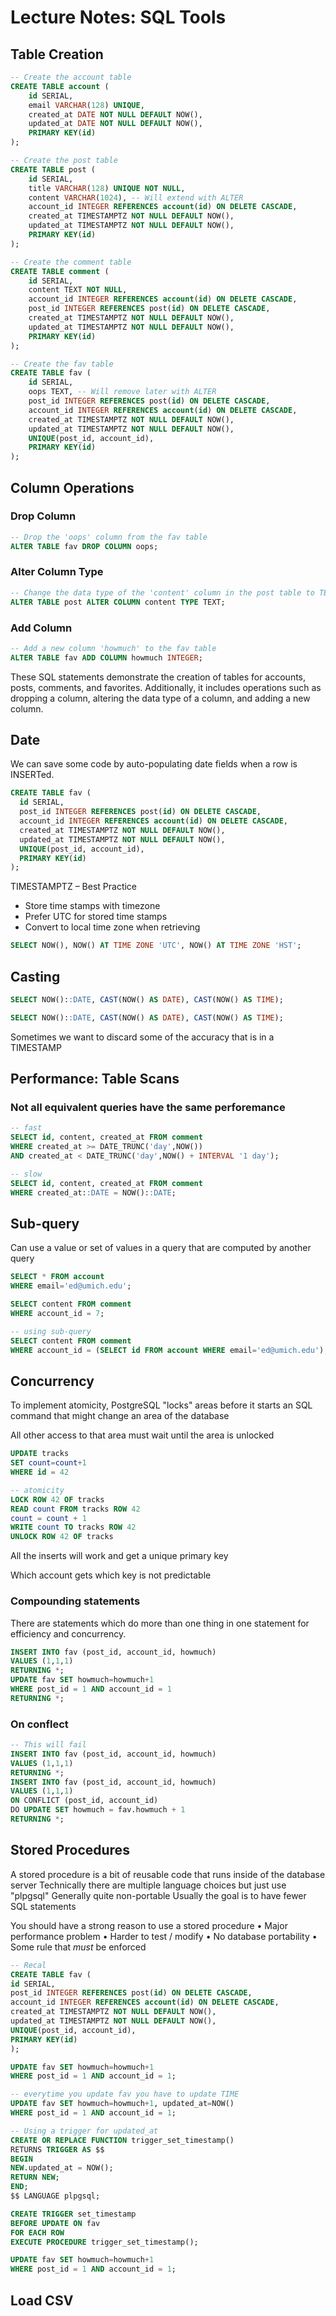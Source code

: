 
# Lecture Notes: SQL Tools

## Table Creation

```sql
-- Create the account table
CREATE TABLE account (
    id SERIAL,
    email VARCHAR(128) UNIQUE,
    created_at DATE NOT NULL DEFAULT NOW(),
    updated_at DATE NOT NULL DEFAULT NOW(),
    PRIMARY KEY(id)
);

-- Create the post table
CREATE TABLE post (
    id SERIAL,
    title VARCHAR(128) UNIQUE NOT NULL,
    content VARCHAR(1024), -- Will extend with ALTER
    account_id INTEGER REFERENCES account(id) ON DELETE CASCADE,
    created_at TIMESTAMPTZ NOT NULL DEFAULT NOW(),
    updated_at TIMESTAMPTZ NOT NULL DEFAULT NOW(),
    PRIMARY KEY(id)
);

-- Create the comment table
CREATE TABLE comment (
    id SERIAL,
    content TEXT NOT NULL,
    account_id INTEGER REFERENCES account(id) ON DELETE CASCADE,
    post_id INTEGER REFERENCES post(id) ON DELETE CASCADE,
    created_at TIMESTAMPTZ NOT NULL DEFAULT NOW(),
    updated_at TIMESTAMPTZ NOT NULL DEFAULT NOW(),
    PRIMARY KEY(id)
);

-- Create the fav table
CREATE TABLE fav (
    id SERIAL,
    oops TEXT, -- Will remove later with ALTER
    post_id INTEGER REFERENCES post(id) ON DELETE CASCADE,
    account_id INTEGER REFERENCES account(id) ON DELETE CASCADE,
    created_at TIMESTAMPTZ NOT NULL DEFAULT NOW(),
    updated_at TIMESTAMPTZ NOT NULL DEFAULT NOW(),
    UNIQUE(post_id, account_id),
    PRIMARY KEY(id)
);
```

## Column Operations

### Drop Column

```sql
-- Drop the 'oops' column from the fav table
ALTER TABLE fav DROP COLUMN oops;
```

### Alter Column Type

```sql
-- Change the data type of the 'content' column in the post table to TEXT
ALTER TABLE post ALTER COLUMN content TYPE TEXT;
```

### Add Column

```sql
-- Add a new column 'howmuch' to the fav table
ALTER TABLE fav ADD COLUMN howmuch INTEGER;
```

These SQL statements demonstrate the creation of tables for accounts, posts, comments, and favorites. Additionally, it includes operations such as dropping a column, altering the data type of a column, and adding a new column.

## Date

We can save some code by auto-populating date fields when a row is INSERTed.

```sql
CREATE TABLE fav (
  id SERIAL,
  post_id INTEGER REFERENCES post(id) ON DELETE CASCADE,
  account_id INTEGER REFERENCES account(id) ON DELETE CASCADE,
  created_at TIMESTAMPTZ NOT NULL DEFAULT NOW(),
  updated_at TIMESTAMPTZ NOT NULL DEFAULT NOW(),
  UNIQUE(post_id, account_id),
  PRIMARY KEY(id)
);
```

TIMESTAMPTZ – Best Practice
- Store time stamps with timezone
- Prefer UTC for stored time stamps
- Convert to local time zone when retrieving

```sql
SELECT NOW(), NOW() AT TIME ZONE 'UTC', NOW() AT TIME ZONE 'HST';
```

## Casting

```sql
SELECT NOW()::DATE, CAST(NOW() AS DATE), CAST(NOW() AS TIME);

SELECT NOW()::DATE, CAST(NOW() AS DATE), CAST(NOW() AS TIME);
```

Sometimes we want to discard some of the accuracy that is in a TIMESTAMP

## Performance: Table Scans

### Not all equivalent queries have the same perforemance

```sql
-- fast
SELECT id, content, created_at FROM comment
WHERE created_at >= DATE_TRUNC('day',NOW())
AND created_at < DATE_TRUNC('day',NOW() + INTERVAL '1 day');

-- slow
SELECT id, content, created_at FROM comment
WHERE created_at::DATE = NOW()::DATE;
```

## Sub-query

Can use a value or set of values in a query that are computed by another query

```sql
SELECT * FROM account
WHERE email='ed@umich.edu';

SELECT content FROM comment
WHERE account_id = 7;

-- using sub-query
SELECT content FROM comment
WHERE account_id = (SELECT id FROM account WHERE email='ed@umich.edu');
```

## Concurrency

To implement atomicity, PostgreSQL "locks" areas before it starts an SQL command
that might change an area of the database

All other access to that area must wait until the area is unlocked

```sql
UPDATE tracks
SET count=count+1
WHERE id = 42

-- atomicity
LOCK ROW 42 OF tracks
READ count FROM tracks ROW 42
count = count + 1
WRITE count TO tracks ROW 42
UNLOCK ROW 42 OF tracks
```

All the inserts will work and get a unique primary key

Which account gets which key is not predictable

### Compounding statements

There are statements which do more than one thing in one statement for efficiency and concurrency.

```sql
INSERT INTO fav (post_id, account_id, howmuch)
VALUES (1,1,1)
RETURNING *;
UPDATE fav SET howmuch=howmuch+1
WHERE post_id = 1 AND account_id = 1
RETURNING *;
```

### On conflect

```sql
-- This will fail
INSERT INTO fav (post_id, account_id, howmuch)
VALUES (1,1,1)
RETURNING *;
INSERT INTO fav (post_id, account_id, howmuch)
VALUES (1,1,1)
ON CONFLICT (post_id, account_id)
DO UPDATE SET howmuch = fav.howmuch + 1
RETURNING *;
```

## Stored Procedures

A stored procedure is a bit of reusable code that runs inside of the database server
Technically there are multiple language choices but just use "plpgsql"
Generally quite non-portable
Usually the goal is to have fewer SQL statements

You should have a strong reason to use a stored procedure
• Major performance problem
• Harder to test / modify
• No database portability
• Some rule that *must* be enforced

```sql
-- Recal
CREATE TABLE fav (
id SERIAL,
post_id INTEGER REFERENCES post(id) ON DELETE CASCADE,
account_id INTEGER REFERENCES account(id) ON DELETE CASCADE,
created_at TIMESTAMPTZ NOT NULL DEFAULT NOW(),
updated_at TIMESTAMPTZ NOT NULL DEFAULT NOW(),
UNIQUE(post_id, account_id),
PRIMARY KEY(id)
);

UPDATE fav SET howmuch=howmuch+1
WHERE post_id = 1 AND account_id = 1;

-- everytime you update fav you have to update TIME
UPDATE fav SET howmuch=howmuch+1, updated_at=NOW()
WHERE post_id = 1 AND account_id = 1;

-- Using a trigger for updated_at
CREATE OR REPLACE FUNCTION trigger_set_timestamp()
RETURNS TRIGGER AS $$
BEGIN
NEW.updated_at = NOW();
RETURN NEW;
END;
$$ LANGUAGE plpgsql;

CREATE TRIGGER set_timestamp
BEFORE UPDATE ON fav
FOR EACH ROW
EXECUTE PROCEDURE trigger_set_timestamp();

UPDATE fav SET howmuch=howmuch+1
WHERE post_id = 1 AND account_id = 1;

```

## Load CSV

